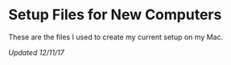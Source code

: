 # Setup Files for New Computers

These are the files I used to create my current setup on my Mac.

_Updated 12/11/17_
